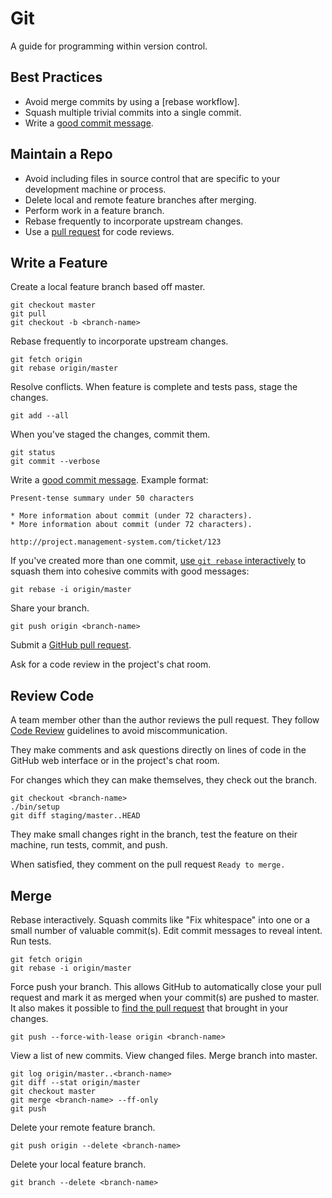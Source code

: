 # Git

A guide for programming within version control.

## Best Practices

- Avoid merge commits by using a [rebase workflow].
- Squash multiple trivial commits into a single commit.
- Write a [good commit message].

[good commit message]: http://tbaggery.com/2008/04/19/a-note-about-git-commit-messages.html

## Maintain a Repo

- Avoid including files in source control that are specific to your development machine or process.
- Delete local and remote feature branches after merging.
- Perform work in a feature branch.
- Rebase frequently to incorporate upstream changes.
- Use a [pull request] for code reviews.

[pull request]: https://help.github.com/articles/using-pull-requests/

## Write a Feature

Create a local feature branch based off master.

    git checkout master
    git pull
    git checkout -b <branch-name>

Rebase frequently to incorporate upstream changes.

    git fetch origin
    git rebase origin/master

Resolve conflicts. When feature is complete and tests pass, stage the changes.

    git add --all

When you've staged the changes, commit them.

    git status
    git commit --verbose

Write a [good commit message]. Example format:

    Present-tense summary under 50 characters

    * More information about commit (under 72 characters).
    * More information about commit (under 72 characters).

    http://project.management-system.com/ticket/123

If you've created more than one commit,
[use `git rebase` interactively](https://help.github.com/articles/about-git-rebase/) to squash them into cohesive
commits with good messages:

    git rebase -i origin/master

Share your branch.

    git push origin <branch-name>

Submit a [GitHub pull request].

Ask for a code review in the project's chat room.

[good commit message]: http://tbaggery.com/2008/04/19/a-note-about-git-commit-messages.html
[github pull request]: https://help.github.com/articles/using-pull-requests/

## Review Code

A team member other than the author reviews the pull request. They follow [Code Review](/code-review/README.md)
guidelines to avoid miscommunication.

They make comments and ask questions directly on lines of code in the GitHub web interface or in the project's chat
room.

For changes which they can make themselves, they check out the branch.

    git checkout <branch-name>
    ./bin/setup
    git diff staging/master..HEAD

They make small changes right in the branch, test the feature on their machine, run tests, commit, and push.

When satisfied, they comment on the pull request `Ready to merge.`

## Merge

Rebase interactively. Squash commits like "Fix whitespace" into one or a small number of valuable commit(s). Edit commit
messages to reveal intent. Run tests.

    git fetch origin
    git rebase -i origin/master

Force push your branch. This allows GitHub to automatically close your pull request and mark it as merged when your
commit(s) are pushed to master. It also makes it possible to [find the pull request] that brought in your changes.

    git push --force-with-lease origin <branch-name>

View a list of new commits. View changed files. Merge branch into master.

    git log origin/master..<branch-name>
    git diff --stat origin/master
    git checkout master
    git merge <branch-name> --ff-only
    git push

Delete your remote feature branch.

    git push origin --delete <branch-name>

Delete your local feature branch.

    git branch --delete <branch-name>

[find the pull request]: http://stackoverflow.com/a/17819027
